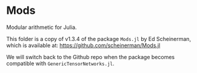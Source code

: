 # Mods

Modular arithmetic for Julia.

This folder is a copy of v1.3.4 of the package `Mods.jl` by Ed Scheinerman, which is available at:
https://github.com/scheinerman/Mods.jl

We will switch back to the Github repo when the package becomes compatible with `GenericTensorNetworks.jl`.